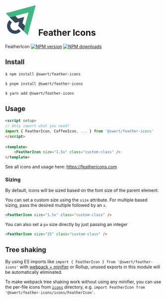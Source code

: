 # <img src="./example/src/assets/logo.png" height="100" alt="Swert"> **Feather Icons**
FeatherIcon
[![NPM version](https://img.shields.io/npm/v/@swert/feather-icons.svg?style=flat)](https://npmjs.com/package/@swert/feather-icons) [![NPM downloads](https://img.shields.io/npm/dm/@swert/feather-icons.svg?style=flat)](https://npmjs.com/package/@swert/feather-icons)

## Install
```bash
$ npm install @swert/feather-icons
```

```bash
$ pnpm install @swert/feather-icons
```

```bash
$ yarn add @swert/feather-icons
```

## Usage

```html
<script setup>
// Only import what you need!
import { FeatherIcon, CoffeeIcon, ... } from '@swert/feather-icons'
</script>

<template>
    <FeatherIcon size="1.5x" class="custom-class" />
</template>
```

See all icons and usage here: <https://feathericons.com>

### Sizing

By default, icons will be sized based on the font size of the parent element.

You can set a custom size using the `size` attribute.
For multiple based sizing, pass the desired multiple followed by an `x`.

```html
<FeatherIcon size="1.5x" class="custom-class" />
```

You can also set a `px` size directly by just passing an integer

```html
<FeatherIcon size="25" class="custom-class" />
```

## Tree shaking

By using ES imports like `import { FeatherIcon } from '@swert/feather-icons'` with [webpack + minifier](https://webpack.js.org/guides/tree-shaking/#minify-the-output) or Rollup, unused exports in this module will be automatically eliminated.

To make webpack tree shaking work without using any minifier, you can use the per-file icons from [`icons`](https://unpkg.com/vue-feather-icons/icons/) directory, e.g. `import FeatherIcon from '@swert/feather-icons/icons/FeatherIcon'`.
